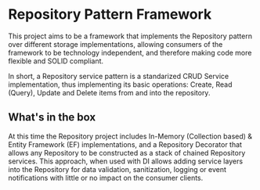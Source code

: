 # Repository Pattern Framework

This project aims to be a framework that implements the Repository pattern over different storage implementations, allowing  consumers of the framework to be technology independent, and therefore making code more flexible and SOLID compliant.

In short, a Repository service pattern is a standarized CRUD Service implementation, thus implementing its basic operations: Create, Read (Query), Update and Delete items from and into the repository.

## What's in the box

At this time the Repository project includes In-Memory (Collection based) & Entity Framework (EF) implementations, and a Repository Decorator that allows any Repository to be constructed as a stack of chained Repository services. This approach, when used with DI allows adding service layers into the Repository for data validation, sanitization, logging or event notifications with little or no impact on the consumer clients.

